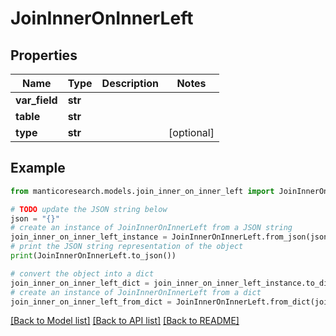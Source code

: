 # JoinInnerOnInnerLeft


## Properties

Name | Type | Description | Notes
------------ | ------------- | ------------- | -------------
**var_field** | **str** |  | 
**table** | **str** |  | 
**type** | **str** |  | [optional] 

## Example

```python
from manticoresearch.models.join_inner_on_inner_left import JoinInnerOnInnerLeft

# TODO update the JSON string below
json = "{}"
# create an instance of JoinInnerOnInnerLeft from a JSON string
join_inner_on_inner_left_instance = JoinInnerOnInnerLeft.from_json(json)
# print the JSON string representation of the object
print(JoinInnerOnInnerLeft.to_json())

# convert the object into a dict
join_inner_on_inner_left_dict = join_inner_on_inner_left_instance.to_dict()
# create an instance of JoinInnerOnInnerLeft from a dict
join_inner_on_inner_left_from_dict = JoinInnerOnInnerLeft.from_dict(join_inner_on_inner_left_dict)
```
[[Back to Model list]](../README.md#documentation-for-models) [[Back to API list]](../README.md#documentation-for-api-endpoints) [[Back to README]](../README.md)


